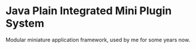 Java Plain Integrated Mini Plugin System
==============================================

Modular miniature application framework, used by me for some years now.
